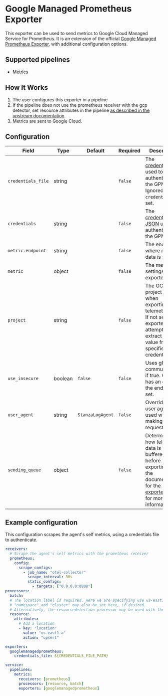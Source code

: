 # Google Managed Prometheus Exporter

This exporter can be used to send metrics to Google Cloud Managed Service for Prometheus. It is an extension of the official
[Google Managed Prometheus Exporter](https://github.com/open-telemetry/opentelemetry-collector-contrib/blob/v0.137.0/exporter/googlemanagedprometheusexporter), with additional configuration options.

## Supported pipelines

- Metrics

## How It Works

1. The user configures this exporter in a pipeline
2. If the pipeline does not use the prometheus receiver with the gcp detector, set resource attributes in the pipeline [as described in the upstream documentation](https://github.com/open-telemetry/opentelemetry-collector-contrib/blob/v0.137.0/exporter/googlemanagedprometheusexporter#resource-attribute-handling).
3. Metrics are sent to Google Cloud.

## Configuration

| Field              | Type    | Default          | Required | Description                                                                                                                                                                                                                                  |
| ------------------ | ------- | ---------------- | -------- | -------------------------------------------------------------------------------------------------------------------------------------------------------------------------------------------------------------------------------------------- |
| `credentials_file` | string  |                  | `false`  | The [credentials file](https://developers.google.com/workspace/guides/create-credentials#service-account) used to authenticate the GPM client. Ignored if `credentials` is set.                                                              |
| `credentials`      | string  |                  | `false`  | The [credentials JSON](https://developers.google.com/workspace/guides/create-credentials#service-account) used to authenticate the GPM client.                                                                                               |
| `metric.endpoint`  | string  |                  | `false`  | The endpoint where metric data is sent to.                                                                                                                                                                                                   |
| `metric`           | object  |                  | `false`  | The metric settings of the exporter.                                                                                                                                                                                                         |
| `project`          | string  |                  | `false`  | The GCP project used when exporting telemetry data. If not set, the exporter will attempt to extract the value from the specified credentials.                                                                                               |
| `use_insecure`     | boolean | `false`          | `false`  | Uses gRPC communication if true. Only has an effect if the endpoint is set.                                                                                                                                                                  |
| `user_agent`       | string  | `StanzaLogAgent` | `false`  | Overrides the user agent used when making requests.                                                                                                                                                                                          |
| `sending_queue`    | object  |                  | `false`  | Determines how telemetry data is buffered before exporting. See the documentation for the [exporter helper](https://github.com/open-telemetry/opentelemetry-collector/blob/v0.137.0/exporter/exporterhelper/README.md) for more information. |

## Example configuration

This configuration scrapes the agent's self metrics, using a credentials file to authenticate.

```yaml
receivers:
  # Scrape the agent's self metrics with the prometheus receiver
  prometheus:
    config:
      scrape_configs:
        - job_name: "otel-collector"
          scrape_interval: 30s
          static_configs:
            - targets: ["0.0.0.0:8888"]
processors:
  batch:
  # The location label is required. Here we are specifying use us-east1-a.
  # "namespace" and "cluster" may also be set here, if desired.
  # Alternatively, the resourcedetection processor may be used with the "gcp" detector if running in gcp.
  resource:
    attributes:
      # Add a location
      - key: "location"
        value: "us-east1-a"
        action: "upsert"

exporters:
  googlemanagedprometheus:
    credentials_file: ${CREDENTIALS_FILE_PATH}

service:
  pipelines:
    metrics:
      receivers: [prometheus]
      processors: [resource, batch]
      exporters: [googlemanagedprometheus]
```
